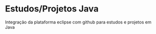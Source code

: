 # Estudos/Projetos Java

Integração da plataforma eclipse com github para estudos e projetos em Java
